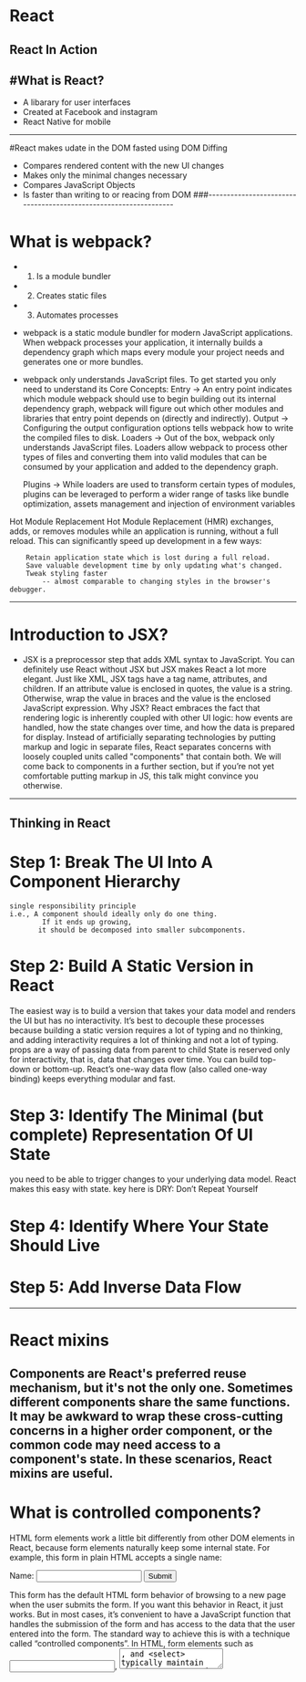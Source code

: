 # React
React In Action 
-
#What is React? 
-
  - A libarary for user interfaces  
  - Created at Facebook and instagram  
  - React Native for mobile  
----------------------------------------------------------------
#React makes udate in the DOM fasted using DOM Diffing 
  - Compares rendered content with the new UI changes
  - Makes only the minimal changes necessary 
  - Compares JavaScript Objects
  - Is faster than writing to or reacing from DOM 
###-----------------------------------------------------------------
# What is webpack?

- 1) Is a module bundler
- 2) Creates static files
- 3) Automates processes

- webpack is a static module bundler for modern JavaScript applications. When webpack processes your application, it internally builds a   dependency graph which maps every module your project needs and generates one or more bundles.

- webpack only understands JavaScript files. 
  To get started you only need to understand its Core Concepts:
	Entry -> 
			An entry point indicates which module webpack should use to begin building out its internal dependency graph, 
			webpack will figure out which other modules and libraries that entry point depends on (directly and indirectly).
	Output -> 
			Configuring the output configuration options tells webpack how to write the compiled files to disk. 
	Loaders ->
			Out of the box, webpack only understands JavaScript files. Loaders allow webpack to process other types of files and converting them into valid modules that can be consumed by your application and added to the dependency graph.
	
	Plugins -> 
			While loaders are used to transform certain types of modules, plugins can be leveraged to perform a wider range of tasks like bundle optimization, assets management and injection of environment variables

Hot Module Replacement
	Hot Module Replacement (HMR) exchanges, adds, or removes modules while an application is running, without a full reload. This can significantly speed up development in a few ways:

		Retain application state which is lost during a full reload.
		Save valuable development time by only updating what's changed.
		Tweak styling faster 
			-- almost comparable to changing styles in the browser's debugger.
-----------------------------------------------------------------
# Introduction to JSX?
- JSX is a preprocessor step that adds XML syntax to JavaScript. 
You can definitely use React without JSX but JSX makes React a lot more elegant.
Just like XML, JSX tags have a tag name, attributes, and children. 
If an attribute value is enclosed in quotes, the value is a string. Otherwise, 
wrap the value in braces and the value is the enclosed JavaScript expression.
Why JSX?
React embraces the fact that rendering logic is inherently coupled with other
 UI logic: how events are handled, 
 how the state changes over time, 
 and how the data is prepared for display.
Instead of artificially separating technologies by putting markup and logic in separate files, React separates concerns with loosely coupled units called "components" that contain both. 
We will come back to components in a further section, but if you’re not yet comfortable putting markup in JS, this talk might convince you otherwise.
-----------------------------------------------------------------
Thinking in React
-----------------------------------------------------------------
# Step 1: Break The UI Into A Component Hierarchy
	single responsibility principle
	i.e., A component should ideally only do one thing. 
	        If it ends up growing, 
	       it should be decomposed into smaller subcomponents.

# Step 2: Build A Static Version in React
The easiest way is to build a version that takes your data model and renders the UI but has no interactivity. 
It’s best to decouple these processes because building a static version requires a lot of typing and no thinking, and adding interactivity requires a lot of thinking and not a lot of typing. 
props are a way of passing data from parent to child
State is reserved only for interactivity, that is, data that changes over time. 
You can build top-down or bottom-up. 
React’s one-way data flow (also called one-way binding) keeps everything modular and fast.

# Step 3: Identify The Minimal (but complete) Representation Of UI State
you need to be able to trigger changes to your underlying data model. React makes this easy with state.
key here is DRY: Don’t Repeat Yourself

# Step 4: Identify Where Your State Should Live

# Step 5: Add Inverse Data Flow
--------------------------------------------------------------
# React mixins
Components are React's preferred reuse mechanism, but it's not the only one. Sometimes different components share the same functions. It may be awkward to wrap these cross-cutting concerns in a higher order component, or the common code may need access to a component's state. In these scenarios, React mixins are useful.
-------------------------------------------------------------
# What is controlled components?

HTML form elements work a little bit differently from other DOM elements in React, because form elements naturally keep some internal state. For example, this form in plain HTML accepts a single name:
<form>
  <label>
    Name:
    <input type="text" name="name" />
  </label>
  <input type="submit" value="Submit" />
</form>
This form has the default HTML form behavior of browsing to a new page when the user submits the form. If you want this behavior in React, it just works. But in most cases, it’s convenient to have a JavaScript function that handles the submission of the form and has access to the data that the user entered into the form. The standard way to achieve this is with a technique called “controlled components”.
In HTML, form elements such as <input>, <textarea>, and <select> typically maintain their own state and update it based on user input. In React, mutable state is typically kept in the state property of components, and only updated with setState().
	
----------------------------------------------------------
# Ref
In most cases, we recommend using controlled components to implement forms. In a controlled component, form data is handled by a React component. The alternative is uncontrolled components, where form data is handled by the DOM itself.
To write an uncontrolled component, instead of writing an event handler for every state update, you can use a ref to get form values from the DOM.
